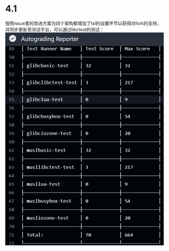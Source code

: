 # 4.1

按照issue里的改进方案为四个架构都增加了tsl的设置环节以获得对fork的支持，并同步更新至测试平台，可以通过libctest的测试：
![](../../asserts/day401-1.png ':class=myImageClass')
